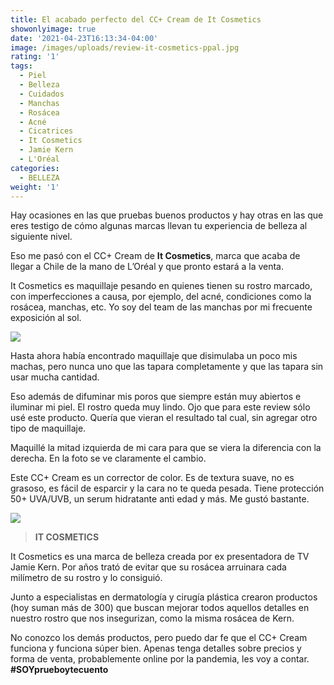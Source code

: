 ```yaml
---
title: El acabado perfecto del CC+ Cream de It Cosmetics
showonlyimage: true
date: '2021-04-23T16:13:34-04:00'
image: /images/uploads/review-it-cosmetics-ppal.jpg
rating: '1'
tags:
  - Piel
  - Belleza
  - Cuidados
  - Manchas
  - Rosácea
  - Acné
  - Cicatrices
  - It Cosmetics
  - Jamie Kern
  - L'Oréal
categories:
  - BELLEZA
weight: '1'
---
```

Hay ocasiones en las que pruebas buenos productos y hay otras en las que eres testigo de cómo algunas marcas llevan tu experiencia de belleza al siguiente nivel.

<!--more-->

Eso me pasó con el CC+ Cream de **It Cosmetics**, marca que acaba de llegar a Chile de la mano de L’Oréal y que pronto estará a la venta.



It Cosmetics es maquillaje pesando en quienes tienen su rostro marcado, con imperfecciones a causa, por ejemplo, del acné, condiciones como la rosácea, manchas, etc. Yo soy del team de las manchas por mi frecuente exposición al sol. 



![](/images/uploads/review-it-cosmetics-ppal.jpg)

Hasta ahora había encontrado maquillaje que disimulaba un poco mis machas, pero nunca uno que las tapara completamente y que las tapara sin usar mucha cantidad. 



Eso además de difuminar mis poros que siempre están muy abiertos e iluminar mi piel. El rostro queda muy lindo. Ojo que para este review sólo usé este producto. Quería que vieran el resultado tal cual, sin agregar otro tipo de maquillaje.



Maquillé la mitad izquierda de mi cara para que se viera la diferencia con la derecha. En la foto se ve claramente el cambio.



Este CC+ Cream es un corrector de color. Es de textura suave, no es grasoso, es fácil de esparcir y la cara no te queda pesada. Tiene protección 50+ UVA/UVB, un serum hidratante anti edad y más. Me gustó bastante.



![](/images/uploads/review-it-cosmetics-2.jpg)

> **IT COSMETICS**
>
> 



It Cosmetics es una marca de belleza creada por ex presentadora de TV Jamie Kern. Por años trató de evitar que su rosácea arruinara cada milímetro de su rostro y lo consiguió.



Junto a especialistas en dermatología y cirugía plástica crearon productos (hoy suman más de 300) que buscan mejorar todos aquellos detalles en nuestro rostro que nos insegurizan, como la misma rosácea de Kern.



No conozco los demás productos, pero puedo dar fe que el CC+ Cream funciona y funciona súper bien. Apenas tenga detalles sobre precios y forma de venta, probablemente online por la pandemia, les voy a contar. **\#SOYprueboytecuento**

